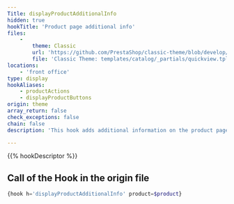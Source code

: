 ```yaml
---
Title: displayProductAdditionalInfo
hidden: true
hookTitle: 'Product page additional info'
files:
    -
        theme: Classic
        url: 'https://github.com/PrestaShop/classic-theme/blob/develop/templates/catalog/_partials/quickview.tpl'
        file: 'Classic Theme: templates/catalog/_partials/quickview.tpl'
locations:
    - 'front office'
type: display
hookAliases:
    - productActions
    - displayProductButtons
origin: theme
array_return: false
check_exceptions: false
chain: false
description: 'This hook adds additional information on the product page'

---
```


{{% hookDescriptor %}}

## Call of the Hook in the origin file

```php
{hook h='displayProductAdditionalInfo' product=$product}
```
